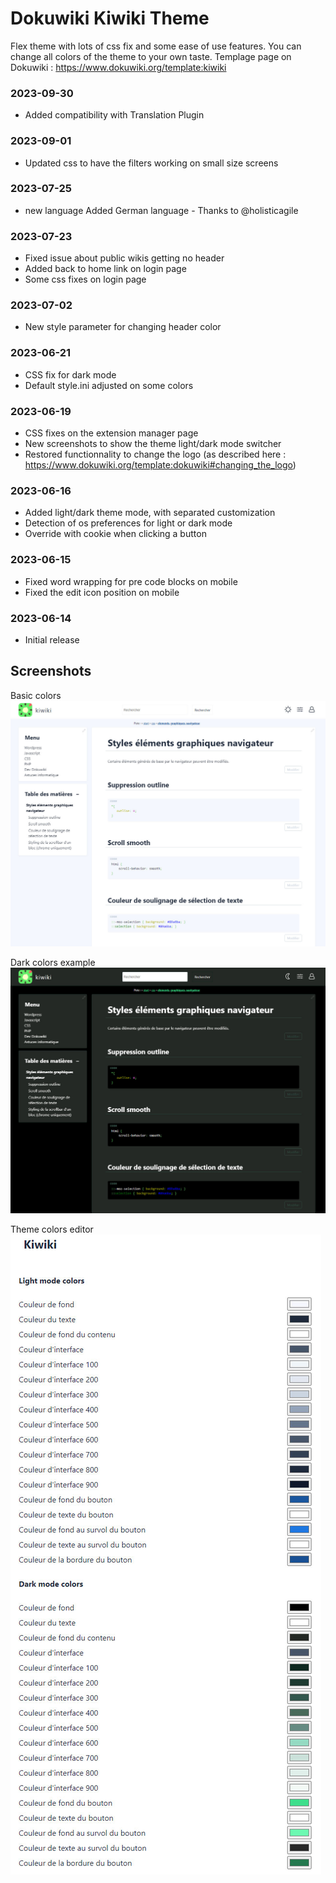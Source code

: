 # Dokuwiki Kiwiki Theme

Flex theme with lots of css fix and some ease of use features. You can change all colors of the theme to your own taste.
Templage page on Dokuwiki : https://www.dokuwiki.org/template:kiwiki

### 2023-09-30
- Added compatibility with Translation Plugin
  
### 2023-09-01
- Updated css to have the filters working on small size screens

### 2023-07-25
- new language Added German language - Thanks to @holisticagile
  
### 2023-07-23
- Fixed issue about public wikis getting no header
- Added back to home link on login page
- Some css fixes on login page

### 2023-07-02
- New style parameter for changing header color

### 2023-06-21
- CSS fix for dark mode
- Default style.ini adjusted on some colors
  
### 2023-06-19
- CSS fixes on the extension manager page
- New screenshots to show the theme light/dark mode switcher
- Restored functionnality to change the logo (as described here : https://www.dokuwiki.org/template:dokuwiki#changing_the_logo)

### 2023-06-16
- Added light/dark theme mode, with separated customization
- Detection of os preferences for light or dark mode
- Override with cookie when clicking a button
  
### 2023-06-15
- Fixed word wrapping for pre code blocks on mobile
- Fixed the edit icon position on mobile

### 2023-06-14
- Initial release

## Screenshots

Basic colors
![kiwiki_screenshot](./screenshots/kiwiki_screenshot_2023_06_19_00.jpg)

Dark colors example
![kiwiki_screenshot01](./screenshots/kiwiki_screenshot_2023_06_19_01.jpg)

Theme colors editor
![kiwiki_screenshot02](./screenshots/kiwiki_screenshot_2023_06_19_02.jpg)

